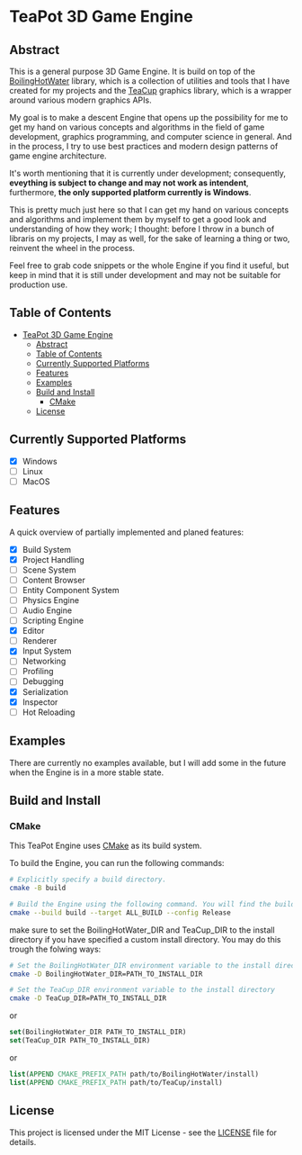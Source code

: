 # TeaPot 3D Game Engine 

## Abstract
This is a general purpose 3D Game Engine. It is build on top of the [BoilingHotWater](https://github.com/nextlegacy/BoilingHotWater) library, which is a collection of utilities and tools that I have created for my projects and the
[TeaCup](https://github.com/nextlegacy/TeaCup) graphics library, which is a wrapper around various modern graphics APIs. 

My goal is to make a descent Engine that opens up the possibility for me to get my hand on various concepts and algorithms in the field of game development, graphics programming, and computer science in general.
And in the process, I try to use best practices and modern design patterns of game engine architecture.

It's worth mentioning that it is currently under development; consequently, **eveything is subject to change and may not work as intendent**, furthermore, **the only supported platform currently is Windows**.

This is pretty much just here so that I can get my hand on various concepts and algorithms and implement them by myself to get a good look and understanding of how they work; I thought: before I throw in a bunch of libraris on my projects, I may as well, for the sake of learning a thing or two, reinvent the wheel in the process.

Feel free to grab code snippets or the whole Engine if you find it useful, but keep in mind that it is still under development and may not be suitable for production use.

## Table of Contents
- [TeaPot 3D Game Engine](#teapot-3d-game-engine)
  - [Abstract](#abstract)
  - [Table of Contents](#table-of-contents)
  - [Currently Supported Platforms](#currently-supported-platforms)
  - [Features](#features)
  - [Examples](#examples)
  - [Build and Install](#build-and-install)
    - [CMake](#cmake)
  - [License](#license)

## Currently Supported Platforms
- [X] Windows
- [ ] Linux
- [ ] MacOS

## Features

A quick overview of partially implemented and planed features:

- [X] Build System
- [X] Project Handling
- [ ] Scene System
- [ ] Content Browser
- [ ] Entity Component System
- [ ] Physics Engine
- [ ] Audio Engine
- [ ] Scripting Engine
- [X] Editor
- [ ] Renderer
- [X] Input System
- [ ] Networking
- [ ] Profiling
- [ ] Debugging
- [X] Serialization
- [X] Inspector
- [ ] Hot Reloading

## Examples
  
There are currently no examples available, but I will add some in the future when the Engine is in a more stable state.

## Build and Install

### CMake

This TeaPot Engine uses [CMake](https://cmake.org/) as its build system.

To build the Engine, you can run the following commands:

```bash
# Explicitly specify a build directory.
cmake -B build

# Build the Engine using the following command. You will find the build Engine in the /bin directory.
cmake --build build --target ALL_BUILD --config Release
```

make sure to set the BoilingHotWater_DIR and TeaCup_DIR to the install directory if you have specified a custom install directory. You may do this trough the folwing ways:

```bash
# Set the BoilingHotWater_DIR environment variable to the install directory
cmake -D BoilingHotWater_DIR=PATH_TO_INSTALL_DIR

# Set the TeaCup_DIR environment variable to the install directory
cmake -D TeaCup_DIR=PATH_TO_INSTALL_DIR
```

or
  
```cmake
set(BoilingHotWater_DIR PATH_TO_INSTALL_DIR)
set(TeaCup_DIR PATH_TO_INSTALL_DIR)
```

or

```cmake
list(APPEND CMAKE_PREFIX_PATH path/to/BoilingHotWater/install)
list(APPEND CMAKE_PREFIX_PATH path/to/TeaCup/install)
```

## License

This project is licensed under the MIT License - see the [LICENSE](LICENSE) file for details.